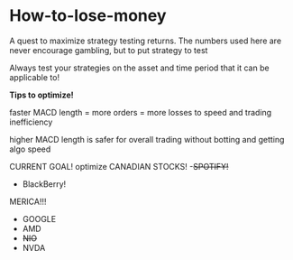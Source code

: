# How-to-lose-money
A quest to maximize strategy testing returns. The numbers used here are never encourage gambling, but to put strategy to test


Always test your strategies on the asset and time period that it can be applicable to!


**Tips to optimize!**

faster MACD length = more orders = more losses to speed and trading inefficiency

higher MACD length is safer for overall trading without botting and getting algo speed





CURRENT GOAL!
optimize CANADIAN STOCKS!
-~~SPOTIFY!~~
- BlackBerry!

MERICA!!!
- GOOGLE
- AMD
- ~~NIO~~
- NVDA
